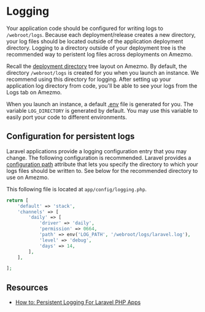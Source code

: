 # Logging

Your application code should be configured for writing logs to `/webroot/logs`. Because each deployment/release creates a new directory, your log files should be located outside of the application deployment directory. 
Logging to a directory outside of your deployment tree is the recommended way to peristent log files across deployments on Amezmo.

Recall the [deployment directory](/docs/deployments/directories) tree layout on Amezmo. By default,
the directory `/webroot/logs` is created for you when you launch an instance. We recommend using this directory
for logging. After setting up your application log directory from code,
you'll be able to see your logs from the Logs tab on Amezmo.

When you launch an instance, a default [.env](/docs/configuration/dotenv)
file is generated for you. The variable `LOG_DIRECTORY` is generated by default. You may use this variable to easily
port your code to different environments.

## Configuration for persistent logs
Laravel applications provide a logging configuration entry that you may change. The following configuration is recommended.
Laravel provides a [configuration path](https://laravel.com/docs/logging#customizing-monolog-for-channels) attribute
that lets you specify the directory to which your logs files should be written to.
See below for the recommended directory to use on Amezmo.

This following file is located at `app/config/logging.php`.

```php
return [
    'default' => 'stack',
    'channels' => [
        'daily' => [
            'driver' => 'daily',
            'permission' => 0664,
            'path' => env('LOG_PATH', '/webroot/logs/laravel.log'),
            'level' => 'debug',
            'days' => 14,
        ],
    ],

];
```

## Resources
- [How to: Persistent Logging For Laravel PHP Apps](https://www.amezmo.com/blog/persistent-logging-for-laravel-php-apps/)

